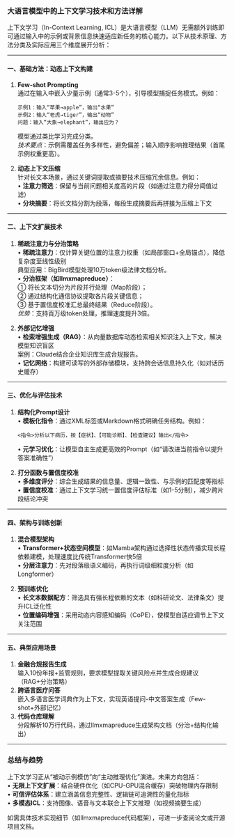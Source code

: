 ### 大语言模型中的上下文学习技术和方法详解

上下文学习（In-Context Learning, ICL）是大语言模型（LLM）无需额外训练即可通过输入中的示例或背景信息快速适应新任务的核心能力。以下从技术原理、方法分类及实际应用三个维度展开分析：

---

#### 一、基础方法：动态上下文构建
1. **Few-shot Prompting**  
   通过在输入中嵌入少量示例（通常3-5个），引导模型捕捉任务模式。例如：  
   ```  
   示例1：输入“苹果→apple”，输出“水果”  
   示例2：输入“老虎→tiger”，输出“动物”  
   问题：输入“大象→elephant”，输出应为？  
   ```
   模型通过类比学习完成分类。  
   *技术要点*：示例需覆盖任务多样性，避免偏差；输入顺序影响推理结果（首尾示例权重更高）。

2. **动态上下文压缩**  
   针对长文本场景，通过关键词提取或摘要技术压缩冗余信息。例如：  
   • **注意力筛选**：保留与当前问题相关度高的片段（如通过注意力得分阈值过滤）  
   • **分块摘要**：将长文档分割为段落，每段生成摘要后再拼接为压缩上下文

---

#### 二、上下文扩展技术
1. **稀疏注意力与分治策略**  
   • **稀疏注意力**：仅计算关键位置的注意力权重（如局部窗口+全局锚点），降低复杂度至线性级别  
     典型应用：BigBird模型处理10万token级法律文档分析。  
   • **分治框架（如llmxmapreduce）**：  
     ① 将长文本切分为片段并行处理（Map阶段）；  
     ② 通过结构化通信协议提取各片段关键信息；  
     ③ 基于置信度校准汇总最终结果（Reduce阶段）。  
     *优势*：支持百万级token处理，推理速度提升3倍。

2. **外部记忆增强**  
   • **检索增强生成（RAG）**：从向量数据库动态检索相关知识注入上下文，解决模型知识盲区  
     案例：Claude结合企业知识库生成合规报告。  
   • **记忆网络**：构建可读写的外部存储模块，支持跨会话信息持久化（如对话历史缓存）

---

#### 三、优化与评估技术
1. **结构化Prompt设计**  
   • **模板化指令**：通过XML标签或Markdown格式明确任务结构。例如：  
     ```  
     <指令>分析以下病历，按【症状】、【可能诊断】、【检查建议】输出</指令>  
     ```
   • **元学习优化**：让模型自主生成更高效的Prompt（如“请改进当前指令以提升答案准确性”）

2. **打分函数与置信度校准**  
   • **多维度评分**：综合生成结果的信息量、逻辑一致性、与示例的匹配度等指标  
   • **置信度校准**：通过上下文学习统一置信度评估标准（如1-5分制），减少跨片段结论冲突

---

#### 四、架构与训练创新
1. **混合模型架构**  
   • **Transformer+状态空间模型**：如Mamba架构通过选择性状态传播实现长程依赖建模，处理速度比传统Transformer快5倍  
   • **分层注意力**：先对段落级语义编码，再执行词级细粒度分析（如Longformer）

2. **预训练优化**  
   • **长文本数据配方**：筛选具有强长程依赖的文本（如科研论文、法律条文）提升ICL泛化性  
   • **位置编码增强**：采用动态内容感知编码（CoPE），使模型自适应调节上下文关注范围

---

#### 五、典型应用场景
1. **金融合规报告生成**  
   输入10份年报+监管规则，要求模型提取关键风险点并生成合规建议（RAG+分治策略）  
2. **跨语言医疗问答**  
   嵌入多语言医学词典作为上下文，实现英语提问-中文答案生成（Few-shot+外部记忆）  
3. **代码仓库理解**  
   分段解析10万行代码，通过llmxmapreduce生成架构文档（分治+结构化输出）

---

### 总结与趋势
上下文学习正从“被动示例模仿”向“主动推理优化”演进。未来方向包括：  
• **无限上下文扩展**：结合硬件优化（如CPU-GPU混合缓存）突破物理内存限制  
• **可信评估体系**：建立涵盖信息完整性、逻辑链可追溯性的量化指标  
• **多模态ICL**：支持图像、语音与文本联合上下文推理（如视频摘要生成）

如需具体技术实现细节（如llmxmapreduce代码框架），可进一步查阅论文或开源项目文档。